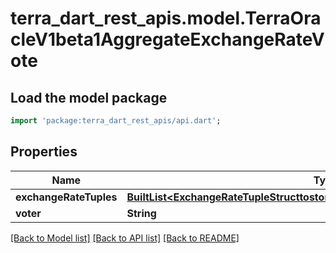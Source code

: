 # terra_dart_rest_apis.model.TerraOracleV1beta1AggregateExchangeRateVote

## Load the model package
```dart
import 'package:terra_dart_rest_apis/api.dart';
```

## Properties
Name | Type | Description | Notes
------------ | ------------- | ------------- | -------------
**exchangeRateTuples** | [**BuiltList&lt;ExchangeRateTupleStructtostoreinterpretedexchangeratesdatatostore&gt;**](ExchangeRateTupleStructtostoreinterpretedexchangeratesdatatostore.md) |  | [optional] 
**voter** | **String** |  | [optional] 

[[Back to Model list]](../README.md#documentation-for-models) [[Back to API list]](../README.md#documentation-for-api-endpoints) [[Back to README]](../README.md)


